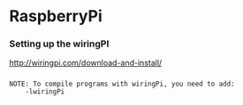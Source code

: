 # RaspberryPi

### Setting up the wiringPI
http://wiringpi.com/download-and-install/

###
```
NOTE: To compile programs with wiringPi, you need to add:
    -lwiringPi
```
